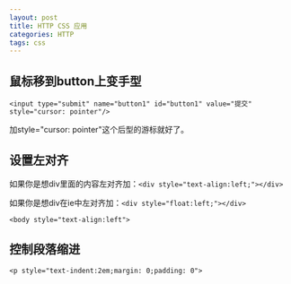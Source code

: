 ```yaml
---
layout: post
title: HTTP CSS 应用
categories: HTTP
tags: css
---
```


## 鼠标移到button上变手型

    <input type="submit" name="button1" id="button1" value="提交" style="cursor: pointer"/>

加style="cursor: pointer"这个后型的游标就好了。

## 设置左对齐

如果你是想div里面的内容左对齐加：`<div style="text-align:left;"></div>`

如果你是想div在ie中左对齐加：`<div style="float:left;"></div>`

`<body style="text-align:left">`

## 控制段落缩进

`<p style="text-indent:2em;margin: 0;padding: 0"> `

